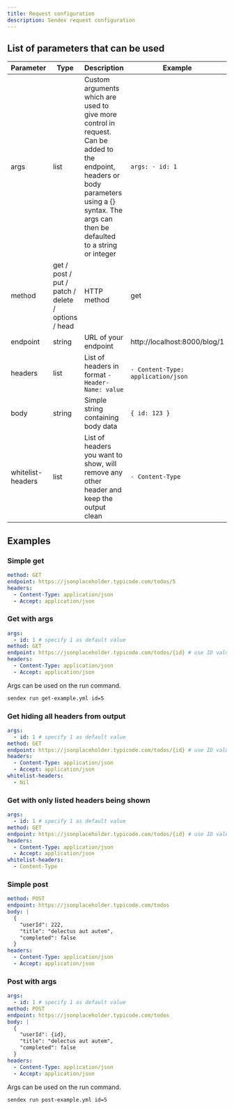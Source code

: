 ```yaml
---
title: Request configuration
description: Sendex request configuration
---
```


## List of parameters that can be used

| Parameter | Type | Description | Example |
| --------- | ---- | ----------- | ------- |
| args | list | Custom arguments which are used to give more control in request. Can be added to the endpoint, headers or body parameters using a {} syntax. The args can then be defaulted to a string or integer | `args: - id: 1` |
| method | get / post / put / patch / delete / options / head | HTTP method | get |
| endpoint | string | URL of your endpoint | http://localhost:8000/blog/1 |
| headers | list | List of headers in format `- Header-Name: value` | `- Content-Type: application/json` |
| body | string | Simple string containing body data | `{ id: 123 }` |
| whitelist-headers | list | List of headers you want to show, will remove any other header and keep the output clean | `- Content-Type` |

## Examples

### Simple get

```yml
method: GET
endpoint: https://jsonplaceholder.typicode.com/todos/5
headers:
  - Content-Type: application/json
  - Accept: application/json
```

### Get with args

```yml
args:
  - id: 1 # specify 1 as default value
method: GET
endpoint: https://jsonplaceholder.typicode.com/todos/{id} # use ID value here
headers:
  - Content-Type: application/json
  - Accept: application/json
```

Args can be used on the run command.

```sh
sendex run get-example.yml id=5
```

### Get hiding all headers from output

```yml
args:
  - id: 1 # specify 1 as default value
method: GET
endpoint: https://jsonplaceholder.typicode.com/todos/{id} # use ID value here
headers:
  - Content-Type: application/json
  - Accept: application/json
whitelist-headers:
  - Nil
```

### Get with only listed headers being shown

```yml
args:
  - id: 1 # specify 1 as default value
method: GET
endpoint: https://jsonplaceholder.typicode.com/todos/{id} # use ID value here
headers:
  - Content-Type: application/json
  - Accept: application/json
whitelist-headers:
  - Content-Type
```

### Simple post

```yml
method: POST
endpoint: https://jsonplaceholder.typicode.com/todos
body: |
  {
    "userId": 222,
    "title": "delectus aut autem",
    "completed": false
  }
headers:
  - Content-Type: application/json
  - Accept: application/json
```

### Post with args

```yml
args:
  - id: 1 # specify 1 as default value
method: POST
endpoint: https://jsonplaceholder.typicode.com/todos
body: |
  {
    "userId": {id},
    "title": "delectus aut autem",
    "completed": false
  }
headers:
  - Content-Type: application/json
  - Accept: application/json
```

Args can be used on the run command.

```sh
sendex run post-example.yml id=5
```
